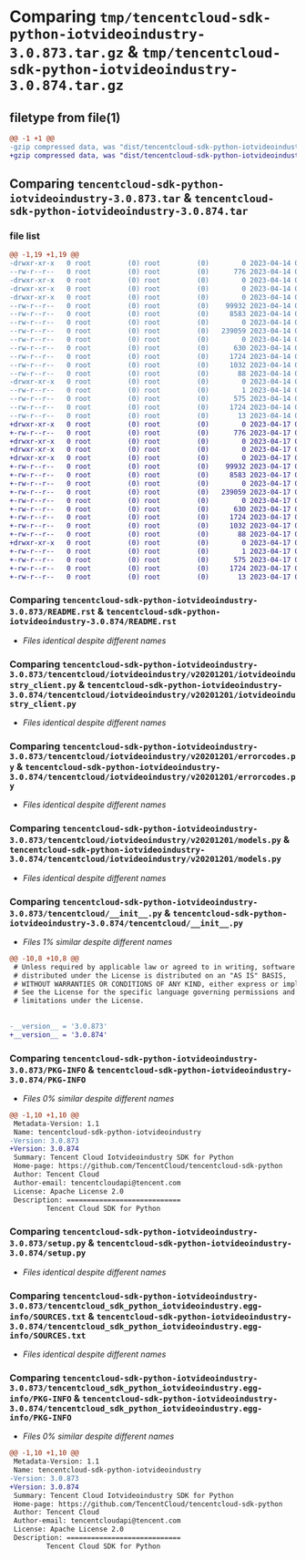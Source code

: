 # Comparing `tmp/tencentcloud-sdk-python-iotvideoindustry-3.0.873.tar.gz` & `tmp/tencentcloud-sdk-python-iotvideoindustry-3.0.874.tar.gz`

## filetype from file(1)

```diff
@@ -1 +1 @@
-gzip compressed data, was "dist/tencentcloud-sdk-python-iotvideoindustry-3.0.873.tar", last modified: Fri Apr 14 00:40:10 2023, max compression
+gzip compressed data, was "dist/tencentcloud-sdk-python-iotvideoindustry-3.0.874.tar", last modified: Mon Apr 17 00:33:00 2023, max compression
```

## Comparing `tencentcloud-sdk-python-iotvideoindustry-3.0.873.tar` & `tencentcloud-sdk-python-iotvideoindustry-3.0.874.tar`

### file list

```diff
@@ -1,19 +1,19 @@
-drwxr-xr-x   0 root         (0) root         (0)        0 2023-04-14 00:40:10.000000 tencentcloud-sdk-python-iotvideoindustry-3.0.873/
--rw-r--r--   0 root         (0) root         (0)      776 2023-04-14 00:40:10.000000 tencentcloud-sdk-python-iotvideoindustry-3.0.873/README.rst
-drwxr-xr-x   0 root         (0) root         (0)        0 2023-04-14 00:40:10.000000 tencentcloud-sdk-python-iotvideoindustry-3.0.873/tencentcloud/
-drwxr-xr-x   0 root         (0) root         (0)        0 2023-04-14 00:40:10.000000 tencentcloud-sdk-python-iotvideoindustry-3.0.873/tencentcloud/iotvideoindustry/
-drwxr-xr-x   0 root         (0) root         (0)        0 2023-04-14 00:40:10.000000 tencentcloud-sdk-python-iotvideoindustry-3.0.873/tencentcloud/iotvideoindustry/v20201201/
--rw-r--r--   0 root         (0) root         (0)    99932 2023-04-14 00:40:10.000000 tencentcloud-sdk-python-iotvideoindustry-3.0.873/tencentcloud/iotvideoindustry/v20201201/iotvideoindustry_client.py
--rw-r--r--   0 root         (0) root         (0)     8583 2023-04-14 00:40:10.000000 tencentcloud-sdk-python-iotvideoindustry-3.0.873/tencentcloud/iotvideoindustry/v20201201/errorcodes.py
--rw-r--r--   0 root         (0) root         (0)        0 2023-04-14 00:40:10.000000 tencentcloud-sdk-python-iotvideoindustry-3.0.873/tencentcloud/iotvideoindustry/v20201201/__init__.py
--rw-r--r--   0 root         (0) root         (0)   239059 2023-04-14 00:40:10.000000 tencentcloud-sdk-python-iotvideoindustry-3.0.873/tencentcloud/iotvideoindustry/v20201201/models.py
--rw-r--r--   0 root         (0) root         (0)        0 2023-04-14 00:40:10.000000 tencentcloud-sdk-python-iotvideoindustry-3.0.873/tencentcloud/iotvideoindustry/__init__.py
--rw-r--r--   0 root         (0) root         (0)      630 2023-04-14 00:40:10.000000 tencentcloud-sdk-python-iotvideoindustry-3.0.873/tencentcloud/__init__.py
--rw-r--r--   0 root         (0) root         (0)     1724 2023-04-14 00:40:10.000000 tencentcloud-sdk-python-iotvideoindustry-3.0.873/PKG-INFO
--rw-r--r--   0 root         (0) root         (0)     1032 2023-04-14 00:40:10.000000 tencentcloud-sdk-python-iotvideoindustry-3.0.873/setup.py
--rw-r--r--   0 root         (0) root         (0)       88 2023-04-14 00:40:10.000000 tencentcloud-sdk-python-iotvideoindustry-3.0.873/setup.cfg
-drwxr-xr-x   0 root         (0) root         (0)        0 2023-04-14 00:40:10.000000 tencentcloud-sdk-python-iotvideoindustry-3.0.873/tencentcloud_sdk_python_iotvideoindustry.egg-info/
--rw-r--r--   0 root         (0) root         (0)        1 2023-04-14 00:40:10.000000 tencentcloud-sdk-python-iotvideoindustry-3.0.873/tencentcloud_sdk_python_iotvideoindustry.egg-info/dependency_links.txt
--rw-r--r--   0 root         (0) root         (0)      575 2023-04-14 00:40:10.000000 tencentcloud-sdk-python-iotvideoindustry-3.0.873/tencentcloud_sdk_python_iotvideoindustry.egg-info/SOURCES.txt
--rw-r--r--   0 root         (0) root         (0)     1724 2023-04-14 00:40:10.000000 tencentcloud-sdk-python-iotvideoindustry-3.0.873/tencentcloud_sdk_python_iotvideoindustry.egg-info/PKG-INFO
--rw-r--r--   0 root         (0) root         (0)       13 2023-04-14 00:40:10.000000 tencentcloud-sdk-python-iotvideoindustry-3.0.873/tencentcloud_sdk_python_iotvideoindustry.egg-info/top_level.txt
+drwxr-xr-x   0 root         (0) root         (0)        0 2023-04-17 00:33:00.000000 tencentcloud-sdk-python-iotvideoindustry-3.0.874/
+-rw-r--r--   0 root         (0) root         (0)      776 2023-04-17 00:33:00.000000 tencentcloud-sdk-python-iotvideoindustry-3.0.874/README.rst
+drwxr-xr-x   0 root         (0) root         (0)        0 2023-04-17 00:33:00.000000 tencentcloud-sdk-python-iotvideoindustry-3.0.874/tencentcloud/
+drwxr-xr-x   0 root         (0) root         (0)        0 2023-04-17 00:33:00.000000 tencentcloud-sdk-python-iotvideoindustry-3.0.874/tencentcloud/iotvideoindustry/
+drwxr-xr-x   0 root         (0) root         (0)        0 2023-04-17 00:33:00.000000 tencentcloud-sdk-python-iotvideoindustry-3.0.874/tencentcloud/iotvideoindustry/v20201201/
+-rw-r--r--   0 root         (0) root         (0)    99932 2023-04-17 00:33:00.000000 tencentcloud-sdk-python-iotvideoindustry-3.0.874/tencentcloud/iotvideoindustry/v20201201/iotvideoindustry_client.py
+-rw-r--r--   0 root         (0) root         (0)     8583 2023-04-17 00:33:00.000000 tencentcloud-sdk-python-iotvideoindustry-3.0.874/tencentcloud/iotvideoindustry/v20201201/errorcodes.py
+-rw-r--r--   0 root         (0) root         (0)        0 2023-04-17 00:33:00.000000 tencentcloud-sdk-python-iotvideoindustry-3.0.874/tencentcloud/iotvideoindustry/v20201201/__init__.py
+-rw-r--r--   0 root         (0) root         (0)   239059 2023-04-17 00:33:00.000000 tencentcloud-sdk-python-iotvideoindustry-3.0.874/tencentcloud/iotvideoindustry/v20201201/models.py
+-rw-r--r--   0 root         (0) root         (0)        0 2023-04-17 00:33:00.000000 tencentcloud-sdk-python-iotvideoindustry-3.0.874/tencentcloud/iotvideoindustry/__init__.py
+-rw-r--r--   0 root         (0) root         (0)      630 2023-04-17 00:33:00.000000 tencentcloud-sdk-python-iotvideoindustry-3.0.874/tencentcloud/__init__.py
+-rw-r--r--   0 root         (0) root         (0)     1724 2023-04-17 00:33:00.000000 tencentcloud-sdk-python-iotvideoindustry-3.0.874/PKG-INFO
+-rw-r--r--   0 root         (0) root         (0)     1032 2023-04-17 00:33:00.000000 tencentcloud-sdk-python-iotvideoindustry-3.0.874/setup.py
+-rw-r--r--   0 root         (0) root         (0)       88 2023-04-17 00:33:00.000000 tencentcloud-sdk-python-iotvideoindustry-3.0.874/setup.cfg
+drwxr-xr-x   0 root         (0) root         (0)        0 2023-04-17 00:33:00.000000 tencentcloud-sdk-python-iotvideoindustry-3.0.874/tencentcloud_sdk_python_iotvideoindustry.egg-info/
+-rw-r--r--   0 root         (0) root         (0)        1 2023-04-17 00:33:00.000000 tencentcloud-sdk-python-iotvideoindustry-3.0.874/tencentcloud_sdk_python_iotvideoindustry.egg-info/dependency_links.txt
+-rw-r--r--   0 root         (0) root         (0)      575 2023-04-17 00:33:00.000000 tencentcloud-sdk-python-iotvideoindustry-3.0.874/tencentcloud_sdk_python_iotvideoindustry.egg-info/SOURCES.txt
+-rw-r--r--   0 root         (0) root         (0)     1724 2023-04-17 00:33:00.000000 tencentcloud-sdk-python-iotvideoindustry-3.0.874/tencentcloud_sdk_python_iotvideoindustry.egg-info/PKG-INFO
+-rw-r--r--   0 root         (0) root         (0)       13 2023-04-17 00:33:00.000000 tencentcloud-sdk-python-iotvideoindustry-3.0.874/tencentcloud_sdk_python_iotvideoindustry.egg-info/top_level.txt
```

### Comparing `tencentcloud-sdk-python-iotvideoindustry-3.0.873/README.rst` & `tencentcloud-sdk-python-iotvideoindustry-3.0.874/README.rst`

 * *Files identical despite different names*

### Comparing `tencentcloud-sdk-python-iotvideoindustry-3.0.873/tencentcloud/iotvideoindustry/v20201201/iotvideoindustry_client.py` & `tencentcloud-sdk-python-iotvideoindustry-3.0.874/tencentcloud/iotvideoindustry/v20201201/iotvideoindustry_client.py`

 * *Files identical despite different names*

### Comparing `tencentcloud-sdk-python-iotvideoindustry-3.0.873/tencentcloud/iotvideoindustry/v20201201/errorcodes.py` & `tencentcloud-sdk-python-iotvideoindustry-3.0.874/tencentcloud/iotvideoindustry/v20201201/errorcodes.py`

 * *Files identical despite different names*

### Comparing `tencentcloud-sdk-python-iotvideoindustry-3.0.873/tencentcloud/iotvideoindustry/v20201201/models.py` & `tencentcloud-sdk-python-iotvideoindustry-3.0.874/tencentcloud/iotvideoindustry/v20201201/models.py`

 * *Files identical despite different names*

### Comparing `tencentcloud-sdk-python-iotvideoindustry-3.0.873/tencentcloud/__init__.py` & `tencentcloud-sdk-python-iotvideoindustry-3.0.874/tencentcloud/__init__.py`

 * *Files 1% similar despite different names*

```diff
@@ -10,8 +10,8 @@
 # Unless required by applicable law or agreed to in writing, software
 # distributed under the License is distributed on an "AS IS" BASIS,
 # WITHOUT WARRANTIES OR CONDITIONS OF ANY KIND, either express or implied.
 # See the License for the specific language governing permissions and
 # limitations under the License.
 
 
-__version__ = '3.0.873'
+__version__ = '3.0.874'
```

### Comparing `tencentcloud-sdk-python-iotvideoindustry-3.0.873/PKG-INFO` & `tencentcloud-sdk-python-iotvideoindustry-3.0.874/PKG-INFO`

 * *Files 0% similar despite different names*

```diff
@@ -1,10 +1,10 @@
 Metadata-Version: 1.1
 Name: tencentcloud-sdk-python-iotvideoindustry
-Version: 3.0.873
+Version: 3.0.874
 Summary: Tencent Cloud Iotvideoindustry SDK for Python
 Home-page: https://github.com/TencentCloud/tencentcloud-sdk-python
 Author: Tencent Cloud
 Author-email: tencentcloudapi@tencent.com
 License: Apache License 2.0
 Description: ============================
         Tencent Cloud SDK for Python
```

### Comparing `tencentcloud-sdk-python-iotvideoindustry-3.0.873/setup.py` & `tencentcloud-sdk-python-iotvideoindustry-3.0.874/setup.py`

 * *Files identical despite different names*

### Comparing `tencentcloud-sdk-python-iotvideoindustry-3.0.873/tencentcloud_sdk_python_iotvideoindustry.egg-info/SOURCES.txt` & `tencentcloud-sdk-python-iotvideoindustry-3.0.874/tencentcloud_sdk_python_iotvideoindustry.egg-info/SOURCES.txt`

 * *Files identical despite different names*

### Comparing `tencentcloud-sdk-python-iotvideoindustry-3.0.873/tencentcloud_sdk_python_iotvideoindustry.egg-info/PKG-INFO` & `tencentcloud-sdk-python-iotvideoindustry-3.0.874/tencentcloud_sdk_python_iotvideoindustry.egg-info/PKG-INFO`

 * *Files 0% similar despite different names*

```diff
@@ -1,10 +1,10 @@
 Metadata-Version: 1.1
 Name: tencentcloud-sdk-python-iotvideoindustry
-Version: 3.0.873
+Version: 3.0.874
 Summary: Tencent Cloud Iotvideoindustry SDK for Python
 Home-page: https://github.com/TencentCloud/tencentcloud-sdk-python
 Author: Tencent Cloud
 Author-email: tencentcloudapi@tencent.com
 License: Apache License 2.0
 Description: ============================
         Tencent Cloud SDK for Python
```

